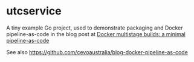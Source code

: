 # utcservice

A tiny example Go project, used to demonstrate packaging and Docker pipeline-as-code in the blog post at
[Docker multistage builds: a minimal pipeline-as-code](https://cevo.com.au/post/2018-10-29-docker-a-minimal-pipeline-as-code/)

See also https://github.com/cevoaustralia/blog-docker-pipeline-as-code
